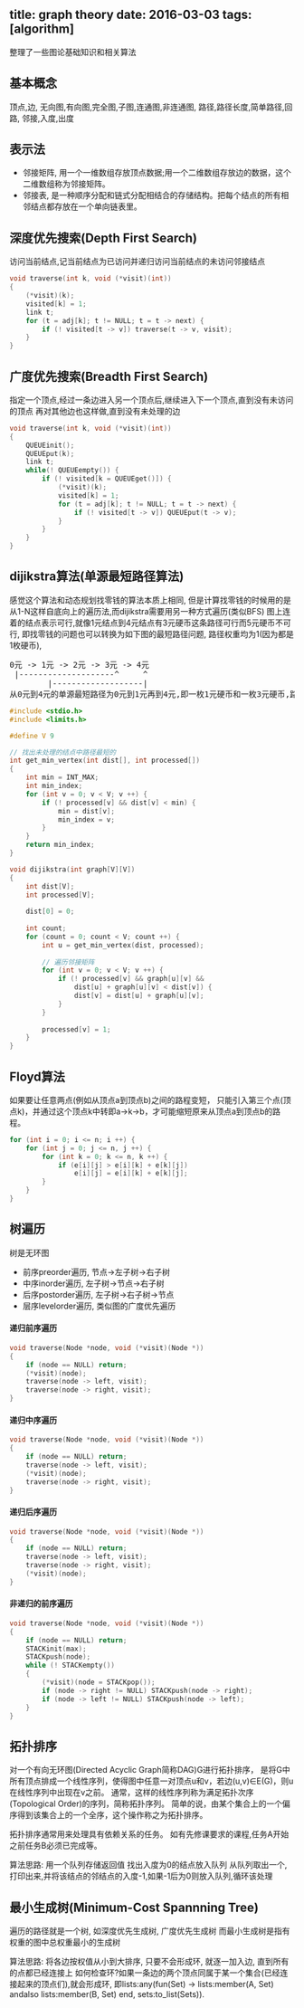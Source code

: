﻿title: graph theory
date: 2016-03-03
tags: [algorithm]
---

整理了一些图论基础知识和相关算法

<!--more-->

## 基本概念
顶点,边,
无向图,有向图,完全图,子图,连通图,非连通图,
路径,路径长度,简单路径,回路,
邻接,入度,出度

## 表示法
* 邻接矩阵, 用一个一维数组存放顶点数据;用一个二维数组存放边的数据，这个二维数组称为邻接矩阵。
* 邻接表, 是一种顺序分配和链式分配相结合的存储结构。把每个结点的所有相邻结点都存放在一个单向链表里。

## 深度优先搜索(Depth First Search)
访问当前结点,记当前结点为已访问并递归访问当前结点的未访问邻接结点
```c
void traverse(int k, void (*visit)(int))
{
	(*visit)(k);
	visited[k] = 1;
	link t;
	for (t = adj[k]; t != NULL; t = t -> next) {
		if (! visited[t -> v]) traverse(t -> v, visit);
	}
}
```

## 广度优先搜索(Breadth First Search)
指定一个顶点,经过一条边进入另一个顶点后,继续进入下一个顶点,直到没有未访问的顶点
再对其他边也这样做,直到没有未处理的边
```c
void traverse(int k, void (*visit)(int))
{
	QUEUEinit();
	QUEUEput(k);
	link t;
	while(! QUEUEempty()) {
		if (! visited[k = QUEUEget()]) {
			(*visit)(k);
			visited[k] = 1;
			for (t = adj[k]; t != NULL; t = t -> next) {
				if (! visited[t -> v]) QUEUEput(t -> v);
			} 
		} 
	}
}
```

## dijikstra算法(单源最短路径算法)
感觉这个算法和动态规划找零钱的算法本质上相同,
但是计算找零钱的时候用的是从1-N这样自底向上的遍历法,而dijikstra需要用另一种方式遍历(类似BFS)
图上连着的结点表示可行,就像1元结点到4元结点有3元硬币这条路径可行而5元硬币不可行,
即找零钱的问题也可以转换为如下图的最短路径问题, 路径权重均为1(因为都是1枚硬币), 
<pre>
0元 -> 1元 -> 2元 -> 3元 -> 4元
 |--------------------^     ^
        |-------------------|
从0元到4元的单源最短路径为0元到1元再到4元,即一枚1元硬币和一枚3元硬币,路程为2最短
</pre>

```c
#include <stdio.h>
#include <limits.h>

#define V 9

// 找出未处理的结点中路径最短的
int get_min_vertex(int dist[], int processed[])
{
	int min = INT_MAX;
	int min_index;
	for (int v = 0; v < V; v ++) {
		if (! processed[v] && dist[v] < min) {
			min = dist[v];
			min_index = v;
		}
	}
	return min_index;
}

void dijikstra(int graph[V][V])
{
	int dist[V];
	int processed[V];
	
	dist[0] = 0;
	
	int count;
	for (count = 0; count < V; count ++) {
		int u = get_min_vertex(dist, processed);
		
		// 遍历邻接矩阵
		for (int v = 0; v < V; v ++) {
			if (! processed[v] && graph[u][v] && 
				dist[u] + graph[u][v] < dist[v]) {
				dist[v] = dist[u] + graph[u][v];
			}
		}
		
		processed[v] = 1;
	}
}
```
## Floyd算法

如果要让任意两点(例如从顶点a到顶点b)之间的路程变短，
只能引入第三个点(顶点k)，并通过这个顶点k中转即a->k->b，才可能缩短原来从顶点a到顶点b的路程。
```c
for (int i = 0; i <= n; i ++) {
	for (int j = 0; j <= n, j ++) {
		for (int k = 0; k <= n, k ++) {
			if (e[i][j] > e[i][k] + e[k][j])
				e[i][j] = e[i][k] + e[k][j];
		}	
	}
}
```
## 树遍历 
树是无环图

* 前序preorder遍历, 节点->左子树->右子树
* 中序inorder遍历, 左子树->节点->右子树
* 后序postorder遍历, 左子树->右子树->节点
* 层序levelorder遍历, 类似图的广度优先遍历

#### 递归前序遍历
```c
void traverse(Node *node, void (*visit)(Node *))
{
	if (node == NULL) return;
	(*visit)(node);
	traverse(node -> left, visit);
	traverse(node -> right, visit);
}
```

#### 递归中序遍历
```c
void traverse(Node *node, void (*visit)(Node *))
{
	if (node == NULL) return;
	traverse(node -> left, visit);
	(*visit)(node);
	traverse(node -> right, visit);
}
```
#### 递归后序遍历
```c
void traverse(Node *node, void (*visit)(Node *))
{
	if (node == NULL) return;
	traverse(node -> left, visit);
	traverse(node -> right, visit);
	(*visit)(node);
}
```
#### 非递归的前序遍历
```c
void traverse(Node *node, void (*visit)(Node *))
{
	if (node == NULL) return;
	STACKinit(max);
	STACKpush(node);
	while (! STACKempty())
	{
		(*visit)(node = STACKpop());
		if (node -> right != NULL) STACKpush(node -> right);
		if (node -> left != NULL) STACKpush(node -> left);
	}
}
```

## 拓扑排序
对一个有向无环图(Directed Acyclic Graph简称DAG)G进行拓扑排序，
是将G中所有顶点排成一个线性序列，使得图中任意一对顶点u和v，若边(u,v)∈E(G)，则u在线性序列中出现在v之前。
通常，这样的线性序列称为满足拓扑次序(Topological Order)的序列，简称拓扑序列。
简单的说，由某个集合上的一个偏序得到该集合上的一个全序，这个操作称之为拓扑排序。

拓扑排序通常用来处理具有依赖关系的任务。
如有先修课要求的课程,任务A开始之前任务B必须已完成等。

算法思路:
用一个队列存储返回值
找出入度为0的结点放入队列
从队列取出一个,打印出来,并将该结点的邻结点的入度-1,如果-1后为0则放入队列,循环该处理
 
## 最小生成树(Minimum-Cost Spannning Tree)

遍历的路径就是一个树, 如深度优先生成树, 广度优先生成树
而最小生成树是指有权重的图中总权重最小的生成树

算法思路:
将各边按权值从小到大排序,
只要不会形成环, 就逐一加入边, 直到所有的点都已经连接上
如何检查环?如果一条边的两个顶点同属于某一个集合(已经连接起来的顶点们),就会形成环,
即lists:any(fun(Set) -> lists:member(A, Set) andalso lists:member(B, Set) end, sets:to_list(Sets)).
